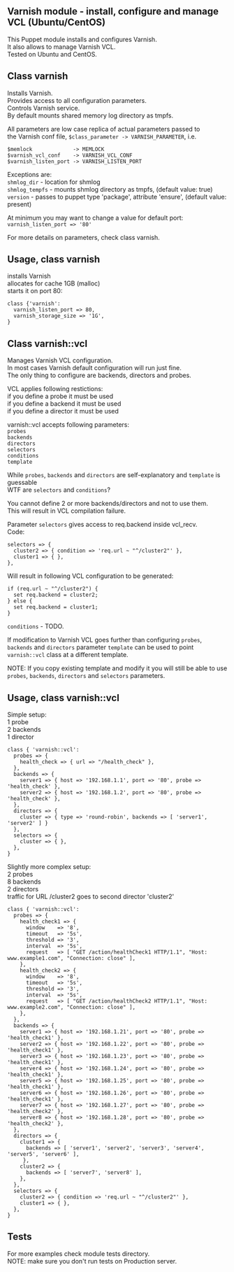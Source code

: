 ## Varnish module - install, configure and manage VCL (Ubuntu/CentOS)

   This Puppet module installs and configures Varnish.  
   It also allows to manage Varnish VCL.  
   Tested on Ubuntu and CentOS.  

## Class varnish

   Installs Varnish.   
   Provides access to all configuration parameters.   
   Controls Varnish service.  
   By default mounts shared memory log directory as tmpfs.  

   All parameters are low case replica of actual parameters passed to  
   the Varnish conf file, `$class_parameter -> VARNISH_PARAMETER`, i.e.  
   
    $memlock             -> MEMLOCK
    $varnish_vcl_conf    -> VARNISH_VCL_CONF
    $varnish_listen_port -> VARNISH_LISTEN_PORT

   Exceptions are:  
   `shmlog_dir`    - location for shmlog  
   `shmlog_tempfs` - mounts shmlog directory as tmpfs, (default value: true)  
   `version`       - passes to puppet type 'package', attribute 'ensure', (default value: present)  

   At minimum you may want to change a value for default port:  
   `varnish_listen_port => '80'`

For more details on parameters, check class varnish.

## Usage, class varnish

   installs Varnish  
   allocates for cache 1GB (malloc)  
   starts it on port 80:  

    class {'varnish':
      varnish_listen_port => 80,
      varnish_storage_size => '1G',
    }

## Class varnish::vcl

   Manages Varnish VCL configuration.  
   In most cases Varnish default configuration will run just fine.  
   The only thing to configure are backends, directors and probes.  

   VCL applies following restictions:  
   if you define a probe it must be used  
   if you define a backend it must be used  
   if you define a director it must be used  

   varnish::vcl accepts following parameters:  
   `probes`  
   `backends`  
   `directors`  
   `selectors`  
   `conditions`  
   `template`  

   While `probes`, `backends` and `directors` are self-explanatory and `template` is guessable  
   WTF are `selectors` and `conditions`?  

   You cannot define 2 or more backends/directors and not to use them.  
   This will result in VCL compilation failure.  

   Parameter `selectors` gives access to req.backend inside vcl_recv.  
   Code:  

    selectors => {
      cluster2 => { condition => 'req.url ~ "^/cluster2"' },
      cluster1 => { },
    },

Will result in following VCL configuration to be generated:

    if (req.url ~ "^/cluster2") {
      set req.backend = cluster2;
    } else {
      set req.backend = cluster1;
    }

`conditions` - TODO.

If modification to Varnish VCL goes further than configuring `probes`, `backends` and `directors`
parameter `template` can be used to point `varnish::vcl` class at a different template.

NOTE: If you copy existing template and modify it you will still 
be able to use `probes`, `backends`, `directors` and `selectors` parameters.

## Usage, class varnish::vcl

   Simple setup:  
   1 probe  
   2 backends  
   1 director  

    class { 'varnish::vcl':
      probes => {
        health_check => { url => "/health_check" },
      },
      backends => {
        server1 => { host => '192.168.1.1', port => '80', probe => 'health_check' },
        server2 => { host => '192.168.1.2', port => '80', probe => 'health_check' },
      },
      directors => {
        cluster => { type => 'round-robin', backends => [ 'server1', 'server2' ] }
      },
      selectors => {
        cluster => { },
      },
    }


   Slightly more complex setup:  
   2 probes  
   8 backends  
   2 directors  
   traffic for URL /cluster2 goes to second director 'cluster2'

    class { 'varnish::vcl':
      probes => {
        health_check1 => {
          window    => '8',
          timeout   => '5s',
          threshold => '3',
          interval  => '5s',
          request   => [ "GET /action/healthCheck1 HTTP/1.1", "Host: www.example1.com", "Connection: close" ],
        },
        health_check2 => {
          window    => '8',
          timeout   => '5s',
          threshold => '3',
          interval  => '5s',
          request   => [ "GET /action/healthCheck2 HTTP/1.1", "Host: www.example2.com", "Connection: close" ],
        },
      },
      backends => {
        server1 => { host => '192.168.1.21', port => '80', probe => 'health_check1' },
        server2 => { host => '192.168.1.22', port => '80', probe => 'health_check1' },
        server3 => { host => '192.168.1.23', port => '80', probe => 'health_check1' },
        server4 => { host => '192.168.1.24', port => '80', probe => 'health_check1' },
        server5 => { host => '192.168.1.25', port => '80', probe => 'health_check1' },
        server6 => { host => '192.168.1.26', port => '80', probe => 'health_check1' },
        server7 => { host => '192.168.1.27', port => '80', probe => 'health_check2' },
        server8 => { host => '192.168.1.28', port => '80', probe => 'health_check2' },
      },
      directors => {
        cluster1 => {
          backends => [ 'server1', 'server2', 'server3', 'server4', 'server5', 'server6' ],
         },
        cluster2 => {
          backends => [ 'server7', 'server8' ],
        },
      },
      selectors => {
        cluster2 => { condition => 'req.url ~ "^/cluster2"' },
        cluster1 => { },
      },
    }

## Tests
   For more examples check module tests directory.  
   NOTE: make sure you don't run tests on Production server.  

